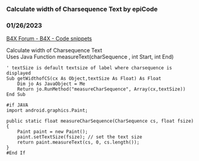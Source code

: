 ###   Calculate width of Charsequence Text by epiCode
### 01/26/2023
[B4X Forum - B4X - Code snippets](https://www.b4x.com/android/forum/threads/145730/)

Calculate width of Charsequence Text  
Uses Java Function measureText(charSequence , int Start, int End)  
  

```B4X
' textSize is default textsize of label where charsequence is displayed  
Sub getWidthofCS(cx As Object,textSize As Float) As Float  
    Dim jo As JavaObject = Me  
    Return jo.RunMethod("measureCharSequence", Array(cx,textSize))  
End Sub  
      
#if JAVA  
import android.graphics.Paint;  
  
public static float measureCharSequence(CharSequence cs, float fsize) {  
    Paint paint = new Paint();  
    paint.setTextSize(fsize); // set the text size  
    return paint.measureText(cs, 0, cs.length());  
}  
#End If
```